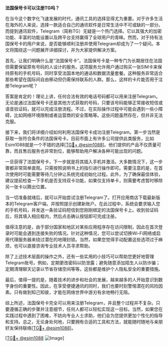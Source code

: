 **法国保号卡可以注册TG吗？**

在当今这个数字化飞速发展的时代，通讯工具的选择显得尤为重要。对于许多生活在海外的人来说，选择一款适合自己的通讯软件是日常生活中不可或缺的一部分。而提到通讯软件，Telegram（简称TG）无疑是一个热门选择。它以其强大的加密功能、丰富的功能设置以及跨平台支持赢得了全球用户的青睐。然而，对于持有法国保号卡的用户来说，是否能够顺利注册并使用Telegram却成为了一个疑问。本文将围绕这一问题展开详细探讨，并为大家提供解决方案。

首先，让我们明确什么是“法国保号卡”。法国保号卡是一种专门为长期居住在法国但需要保留原有号码的人设计的服务。这项服务允许用户通过购买一张SIM卡来保持原有的手机号码，同时享受法国本地的通话和数据流量套餐。这种服务非常适合那些希望在国际间自由移动但仍需保持联系的人群。那么，这样的卡片能否用于注册Telegram呢？

答案是肯定的！理论上讲，任何合法有效的电话号码都可以用来注册Telegram。无论是通过法国保号卡还是其他方式获取的号码，只要该号码能够正常接收短信或语音验证码，就可以完成注册流程。不过，在实际操作过程中可能会遇到一些小障碍，比如网络环境限制或者运营商的安全策略等。这些问题虽然存在，但并非无法克服。

接下来，我们将详细介绍如何利用法国保号卡成功注册Telegram。第一步当然是获取一张符合条件的法国保号卡。目前市面上有许多公司提供此类服务，比如Esim1088就是一个不错的选择[[TG💪+ @esim1088](https://t.me/s/esim1088)]。他们提供的产品不仅质量可靠，而且售后服务也非常到位，能够帮助用户解决各种可能出现的问题。

一旦获得了法国保号卡，下一步就是将其插入手机并激活。大多数情况下，这一步骤都非常简单直观。只需按照说明书上的指引进行操作即可。需要注意的是，在首次使用时可能需要等待几分钟让系统完成初始化过程。此外，为了确保最佳体验，建议提前检查一下手机是否支持双卡功能，如果仅支持单卡，则需要考虑暂时移除另一张卡以腾出位置。

当一切准备就绪后，就可以开始尝试注册Telegram了。打开应用商店下载最新版本的Telegram客户端，并按照提示创建新账户。在此过程中，系统会要求输入您的手机号码，并发送一条验证码短信到您刚刚绑定的法国保号卡上。收到验证码后，将其填入相应框内，然后点击确认按钮即可完成注册。

值得注意的是，由于部分国家和地区对某些应用程序存在访问限制，因此在首次登录时可能会遇到连接失败的情况。针对这种情况，您可以尝试切换Wi-Fi网络或启用代理服务器来绕过潜在的地理封锁。当然，如果您觉得手动配置这些选项过于麻烦，也可以直接咨询专业技术人员寻求帮助。

除了上述技术层面的操作之外，还有一些实用的小技巧可以帮助您更好地管理Telegram账号。例如，定期更改密码以防泄露；避免随意添加陌生人以防诈骗；定期清理聊天记录以节省存储空间等等。这些都是维护个人隐私安全的重要措施。

最后，值得一提的是，随着技术的进步和社会的发展，越来越多的人开始意识到数字身份的重要性。因此，在享受便捷通讯的同时，我们也要时刻警惕潜在的风险因素。只有做到知己知彼，才能在网络世界中游刃有余地畅行无阻。

综上所述，法国保号卡完全可以用来注册Telegram，并且整个过程并不复杂。只要遵循正确的步骤并注意细节，任何人都可以轻松实现这一目标。当然，如果您在实践过程中遇到了困难，不妨向专业人士求助，他们会为您提供更加个性化的指导和支持。总之，无论身处何地，只要拥有合适的工具和方法，就能随时随地与亲朋好友保持联络[[TG💪+ @esim1088](https://t.me/s/esim1088)]。

[[TG💪+ @esim1088](https://t.me/s/esim1088) ![Image](https://i.postimg.cc/4NQfJmqS/Snipaste-2025-05-13-00-14-12.png)]